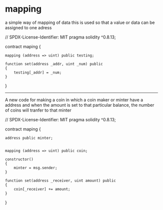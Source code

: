 # mapping
a simple way of mapping of data this is used so that a value or data can be assigned to one adress


// SPDX-License-Identifier: MIT
pragma solidity  ^0.8.13;

contract  maping {

    mapping (address => uint) public testing;

    function set(address _addr, uint _num) public
    {
        testing[_addr] = _num;
    }

    
}





__________________

A new code for making a coin in which a coin maker or minter have a address and when the amount is set to that particular balance, the number of coins will
tranfer to that minter


// SPDX-License-Identifier: MIT
pragma solidity  ^0.8.13;

contract  maping {

    address public minter; 


    mapping (address => uint) public coin;

    constructor()
    {
        minter = msg.sender;
    }

    function set(address _receiver, uint amount) public 
    {
        coin[_receiver] += amount;
    }

    
}
